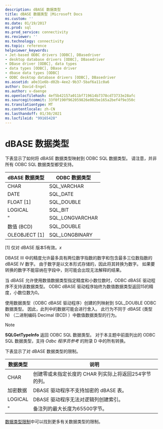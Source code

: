 ```yaml
---
description: dBASE 数据类型
title: dBASE 数据类型 |Microsoft Docs
ms.custom: ''
ms.date: 01/19/2017
ms.prod: sql
ms.prod_service: connectivity
ms.reviewer: ''
ms.technology: connectivity
ms.topic: reference
helpviewer_keywords:
- Jet-based ODBC drivers [ODBC], DBasedriver
- desktop database drivers [ODBC], DBasedriver
- DBase driver [ODBC], data types
- data types [ODBC], DBase driver
- dbase data types [ODBC]
- ODBC desktop database drivers [ODBC], DBasedriver
ms.assetid: a0e31e6b-d02b-4ee2-9b37-5baf6a11c0a6
author: David-Engel
ms.author: v-daenge
ms.openlocfilehash: 4ef5b42157a011bf719614b7378cd73733e28afc
ms.sourcegitcommit: 33f0f190f962059826e002be165a2bef4f9e350c
ms.translationtype: MT
ms.contentlocale: zh-CN
ms.lasthandoff: 01/30/2021
ms.locfileid: "99165428"
---
```

# <a name="dbase-data-types"></a>dBASE 数据类型
下表显示了如何将 dBASE 数据类型映射到 ODBC SQL 数据类型。 请注意，并非所有 ODBC SQL 数据类型都受支持。  
  
|dBASE 数据类型|ODBC 数据类型|  
|---------------------|--------------------|  
|CHAR|SQL_VARCHAR|  
|DATE|SQL_DATE|  
|FLOAT [1]|SQL_DOUBLE|  
|LOGICAL|SQL_BIT|  
|"|SQL_LONGVARCHAR|  
|数值 (BCD) |SQL_DOUBLE|  
|OLEOBJECT [1]|SQL_LONGBINARY|  
  
 [1] 仅对 dBASE 版本5有效。*x*  
  
 DBASE III 中的精度允许最多具有两位数字指数的数字和包含最多三位数指数的 dBASE IV 数字。 由于数字是以文本形式存储的，因此将其转换为数字。 如果要转换的数字不能容纳在字段中，则可能会出现无法解释的结果。  
  
 当 dBASE 允许使用数值数据类型指定精度和小数位数时，ODBC dBASE 驱动程序不支持该数据类型。 ODBC dBASE 驱动程序始终为数值数据类型返回15的精度，小数位数为0。  
  
 使用数据类型（ODBC dBASE 驱动程序）创建的列映射到 SQL_DOUBLE ODBC 数据类型。 因此，此列中的数据可能会进行舍入。 此行为不同于 dBASE (类型 N) （二进制编码 Decimal (BCD) ）中数值数据类型的行为。  
  
> [!NOTE]  
>  **SQLGetTypeInfo** 返回 ODBC SQL 数据类型。 对于本主题中前面列出的 ODBC SQL 数据类型，支持 *Odbc 程序员参考* 的附录 D 中的所有转换。  
  
 下表显示了对 dBASE 数据类型的限制。  
  
|数据类型|说明|  
|---------------|-----------------|  
|CHAR|创建零或未指定长度的 CHAR 列实际上将返回254字节的列。|  
|加密数据|DBASE 驱动程序不支持加密的 dBASE 表。|  
|LOGICAL|DBASE 驱动程序无法对逻辑列创建索引。|  
|"|备注列的最大长度为65500字节。|  
  
 [数据类型限制](../../odbc/microsoft/data-type-limitations.md)中可以找到更多有关数据类型的限制。
